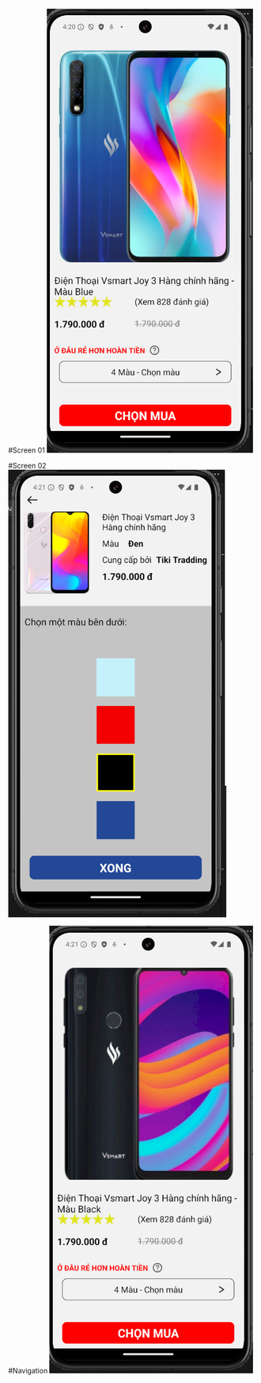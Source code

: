 #Screen 01 
![alt text](image.png)

#Screen 02 
![alt text](image-1.png)

#Navigation 
![alt text](image-2.png)